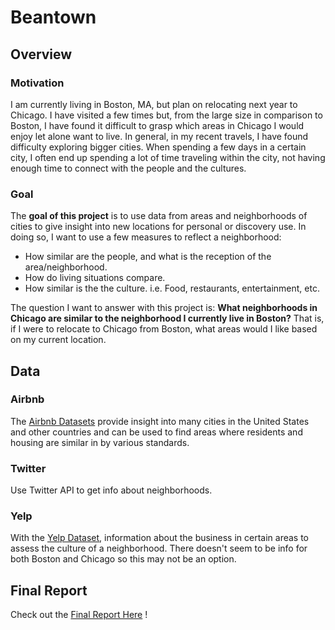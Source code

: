 # Beantown

## Overview

### Motivation

I am currently living in Boston, MA, but plan on relocating next year to Chicago. I have visited a few times but, from the large size in comparison to Boston, I have found it difficult to grasp which areas in Chicago I would enjoy let alone want to live. In general, in my recent travels, I have found difficulty exploring bigger cities. When spending a few days in a certain city, I often end up spending a lot of time traveling within the city, not having enough time to connect with the people and the cultures.

### Goal

The **goal of this project** is to use data from areas and neighborhoods of cities to give insight into new locations for personal or discovery use. In doing so, I want to use a few measures to reflect a neighborhood:

* How similar are the people, and what is the reception of the area/neighborhood.
* How do living situations compare.
* How similar is the the culture. i.e. Food, restaurants, entertainment, etc.

The question I want to answer with this project is: **What neighborhoods in Chicago are similar to the neighborhood I currently live in Boston?** That is, if I were to relocate to Chicago from Boston, what areas would I like based on my current location.


## Data

### Airbnb

The [Airbnb Datasets](http://insideairbnb.com/get-the-data.html) provide insight into many cities in the United States and other countries and can be used to find areas where residents and housing are similar in by various standards. 

### Twitter 

Use Twitter API to get info about neighborhoods. 

### Yelp

With the [Yelp Dataset](https://www.yelp.com/dataset), information about the business in certain areas to assess the culture of a neighborhood. There doesn't seem to be info for both Boston and Chicago so this may not be an option.

## Final Report

Check out the [Final Report Here](https://github.com/wbdean/Beantown/blob/master/Report.pdf) !
